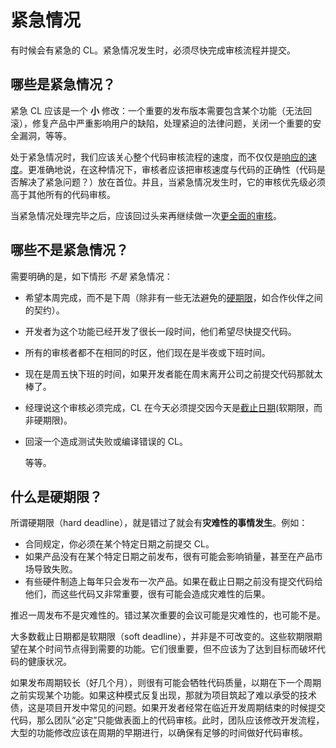 # 紧急情况

有时候会有紧急的 CL。紧急情况发生时，必须尽快完成审核流程并提交。

## 哪些是紧急情况？ <a id="what"></a>

紧急 CL 应该是一个 **小** 修改：一个重要的发布版本需要包含某个功能（无法回滚），修复产品中严重影响用户的缺陷，处理紧迫的法律问题，关闭一个重要的安全漏洞，等等。

处于紧急情况时，我们应该关心整个代码审核流程的速度，而不仅仅是[响应的速度](index/speed.md)。更准确地说，在这种情况下，审核者应该把审核速度与代码的正确性（代码是否解决了紧急问题？）放在首位。并且，当紧急情况发生时，它的审核优先级必须高于其他所有的代码审核。

当紧急情况处理完毕之后，应该回过头来再继续做一次[更全面的审核](index/looking-for.md)。

## 哪些不是紧急情况？ <a id="not"></a>

需要明确的是，如下情形 _不是_ 紧急情况：

* 希望本周完成，而不是下周（除非有一些无法避免的[硬期限](emergencies.md#deadlines)，如合作伙伴之间的契约）。
* 开发者为这个功能已经开发了很长一段时间，他们希望尽快提交代码。
* 所有的审核者都不在相同的时区，他们现在是半夜或下班时间。
* 现在是周五快下班的时间，如果开发者能在周末离开公司之前提交代码那就太棒了。
* 经理说这个审核必须完成，CL 在今天必须提交因今天是[截止日期](emergencies.md#deadlines)\(软期限，而非硬期限\)。
* 回滚一个造成测试失败或编译错误的 CL。

  等等。

## 什么是硬期限？ <a id="deadlines"></a>

所谓硬期限（hard deadline），就是错过了就会有**灾难性的事情发生**。例如：

* 合同规定，你必须在某个特定日期之前提交 CL。
* 如果产品没有在某个特定日期之前发布，很有可能会影响销量，甚至在产品市场导致失败。
* 有些硬件制造上每年只会发布一次产品。如果在截止日期之前没有提交代码给他们，而这些代码又非常重要，很有可能会造成灾难性的后果。

推迟一周发布不是灾难性的。错过某次重要的会议可能是灾难性的，也可能不是。

大多数截止日期都是软期限（soft deadline），并非是不可改变的。这些软期限期望在某个时间节点得到需要的功能。它们很重要，但不应该为了达到目标而破坏代码的健康状况。

如果发布周期较长（好几个月），则很有可能会牺牲代码质量，以期在下一个周期之前实现某个功能。如果这种模式反复出现，那就为项目筑起了难以承受的技术债，这是项目开发中常见的问题。如果开发者经常在临近开发周期结束的时候提交代码，那么团队“必定”只能做表面上的代码审核。此时，团队应该修改开发流程，大型的功能修改应该在周期的早期进行，以确保有足够的时间做好代码审核。

